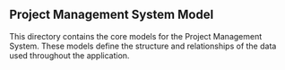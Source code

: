 ## Project Management System Model

This directory contains the core models for the Project Management System. These models define the structure and relationships of the data used throughout the application.
